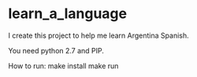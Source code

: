 # learn_a_language
I create this project to help me learn Argentina Spanish.

You need python 2.7 and PIP. 

How to run:
make install
make run

